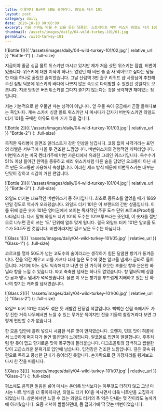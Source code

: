 ```yaml
---
title: 이렇게나 포근한 50도 술이라니. 와일드 터키 101
layout: post
category: daily
date: 2020-10-10 00:00:00
excerpt: 가을 추위도 막을 수 있을 듯한 달콤함. 스트레이트 버번 위스키 와일드 터키 101 리뷰.
thumbnail: /assets/images/daily/04-wild-turkey-101/01.jpg
permalink: /wild-turkey-101
---
```


![Bottle 1]({{ '/assets/images/daily/04-wild-turkey-101/02.jpg' | relative_url }} "Bottle-1")
{: .full-size}

지금이야 줄곧 싱글 몰트 위스키만 마시고 있지만 제가 처음 샀던 위스키는 짐빔, 버번이었습니다. 위스키에 대한 지식이 하나도 없었던 때 비싼 술 좀 사 먹어보고 싶다는 당돌한 마음 하나로 골랐던 술이었습니다. 그날 신림역 3번 출구 리퀴드 샵 사장님이 추천해주신 짐빔 덕분에 위스키의 바다에 나쁘지 않은 속도로 다이빙할 수 있었던 것일지도 모릅니다. 지금 당장은 버번위스키를 그다지 즐기지 않는다는 것을 생각하면 재미있는 점입니다.

저는 기본적으로 한 우물만 파는 성격이 아닙니다. 옆 우물 속이 궁금해서 곧잘 들여다보는 쪽입니다. 계속 스카치 싱글 몰트 위스키만 사 마시다가 갑자기 버번위스키인 와일드 터키 101을 구매한 이유도 아마 거기 있을 겁니다.

![Bottle 2]({{ '/assets/images/daily/04-wild-turkey-101/03.jpg' | relative_url }} "Bottle-2")
{: .full-size}

묵직한 유리병에 칠면조 일러스트가 강한 인상을 남깁니다. 코팅 없이 사각거리는 표면의 라벨은 서부극에 나올 듯 건조한 느낌입니다. 버번위스키의 전형적인 캐릭터입니다. 버번위스키는 미국 켄터키주에 버번 카운티에서 유래한 그레인 위스키입니다. 옥수수가 51% 이상 들어간 원액을 증류하고 쉐리 위스키처럼 다른 술을 담았던 오크통이 아닌 새로 만든 오크통만 사용해서 숙성합니다. 이러한 제조 방식 때문에 버번위스키는 대부분 단맛이 강하고 식감이 거친 편입니다.

![Bottle 3]({{ '/assets/images/daily/04-wild-turkey-101/04.jpg' | relative_url }} "Bottle-3")
{: .full-size}

와일드 터키는 대표적인 버번위스키 중 하나입니다. 최초로 증류소를 열었을 때가 1869년일 정도로 역사가 오래됐습니다. 와일드 터키 101은 이 브랜드의 간판 상품입니다. 이름 뒤에 붙은 숫자 101은 영미권에서 쓰이는 독자적인 주류 도수 단위 프루프(Proof)를 나타냅니다. 다시 말해 와일드 터키 101의 도수는 101프루프라는 뜻인데, 이 숫자를 절반으로 나누면 흔히 쓰는 '도' 단위에 얼추 맞게 됩니다. 결국 와일드 터키 101은 알코올 도수가 50.5도인 것입니다. 버번이라지만 결코 낮은 도수는 아닙니다.

![Glass 1]({{ '/assets/images/daily/04-wild-turkey-101/05.jpg' | relative_url }} "Glass-1")
{: .full-size}

코르크를 열자 50도가 넘는 고도수의 술이라고는 생각하기 힘든 달콤한 향기가 풍겨옵니다. 잔을 약간 채우고 코를 가져다 대자 높은 도수에 맞는 알코올 냄새가 곧바로 들어옵니다. 거기에 어느 정도 익숙해지고 나면 한 잔 가득히 흐뭇한 초콜릿 향과 은은한 바닐라 향을 느낄 수 있습니다. 짜고 축축한 냄새는 하나도 없었습니다. 향 밑바닥에 상큼한 귤과 앵두 냄새가 넉넉했습니다. 물론 이 모든 향기를 부드럽게 지배하고 있는 단 하나의 향기는 캐러멜 냄새였습니다.

![Glass 2]({{ '/assets/images/daily/04-wild-turkey-101/06.jpg' | relative_url }} "Glass-2")
{: .full-size}

와일드 터키 101은 피라도 섞은 듯 새빨간 단풍잎 색깔입니다. 빽빽한 산림 속에서도 가장 진한 거죽 나무에서만 느낄 수 있는 무거운 색이지만 잔을 기울여 찰랑거리다 보면 그렇게 편안할 수가 없습니다.

한 모음 입안에 흘려 넣으니 시큼한 석류 맛이 먼저였습니다. 오렌지, 민트 맛이 혀끝에서 느긋하게 퍼지다가 돌연 떫은맛이 느껴집니다. 알코올로 입안이 얼얼합니다. 후추처럼 탄 듯이 맵고 향기로운 맛이 목구멍에 들러붙습니다. 다크초콜릿의 담백하고 쌉쌀한 맛이 고급스러운 분위기로 입안에 남습니다. 입천장은 건조한 느낌입니다. 깊은 콧속 뒤편으로 독하고 풍성한 단내가 응어리진 듯합니다. 손가락으로 잔 가장자리를 튕겨보고 다시 한 잔을 따릅니다.

![Glass 3]({{ '/assets/images/daily/04-wild-turkey-101/07.jpg' | relative_url }} "Glass-3")
{: .full-size}

평소에도 큼직한 얼음을 넣어 마시는 온더록 방식보다는 아무것도 더하지 않고 그냥 마시는 니트 방식을 더 좋아하지만, 와일드 터키 101을 마시면서 더욱 니트만을 고집하게 되었습니다. 상온에서만 느낄 수 있는 와일드 터키의 푹 익은 단내는 몇 잔이라도 놓치기에 아까웠습니다. 요즘 저녁이 쌀쌀하던데, 몸 덥히기에 딱 맞는 버번이었습니다.